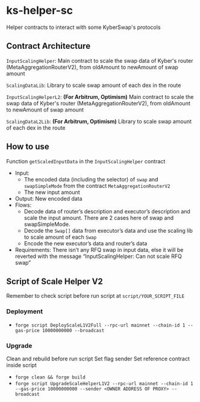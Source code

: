 # ks-helper-sc
Helper contracts to interact with some KyberSwap's protocols

## Contract Architecture
`InputScalingHelper`: Main contract to scale the swap data of Kyber's router (MetaAggregationRouterV2), 
from oldAmount to newAmount of swap amount

`ScalingDataLib`: Library to scale swap amount of each dex in the route

`InputScalingHelperL2`: **(For Arbitrum, Optimism)** Main contract to scale the swap data of Kyber's router (MetaAggregationRouterV2), 
from oldAmount to newAmount of swap amount

`ScalingDataL2Lib`: **(For Arbitrum, Optimism)** Library to scale swap amount of each dex in the route
## How to use
Function `getScaledInputData` in the `InputScalingHelper` contract
- Input:
    - The encoded data (including the selector) of `swap` and `swapSimpleMode` from the contract `MetaAggregationRouterV2`
    - The new input amount
- Output: New encoded data
- Flows:
    - Decode data of router’s description and executor’s description and scale the input amount. There are 2 cases here of swap and swapSimpleMode.
    - Decode the `Swap[]` data from executor’s data and use the scaling lib to scale amount of each `Swap`
    - Encode the new executor’s data and router’s data
- Requirements: There isn’t any RFQ swap in input data, else it will be reverted with the message “InputScalingHelper: Can not scale RFQ swap”

## Script of Scale Helper V2
Remember to check script before run script at `script/YOUR_SCRIPT_FILE`

### Deployment
- `forge script DeployScaleL1V2Full --rpc-url mainnet --chain-id 1 --gas-price 10000000000 --broadcast`

### Upgrade
Clean and rebuild before run script
Set flag sender 
Set reference contract inside script
- `forge clean && forge build`
- `forge script UpgradeScaleHelperL1V2 --rpc-url mainnet --chain-id 1 --gas-price 10000000000 --sender <OWNER ADDRESS OF PROXY> --broadcast`